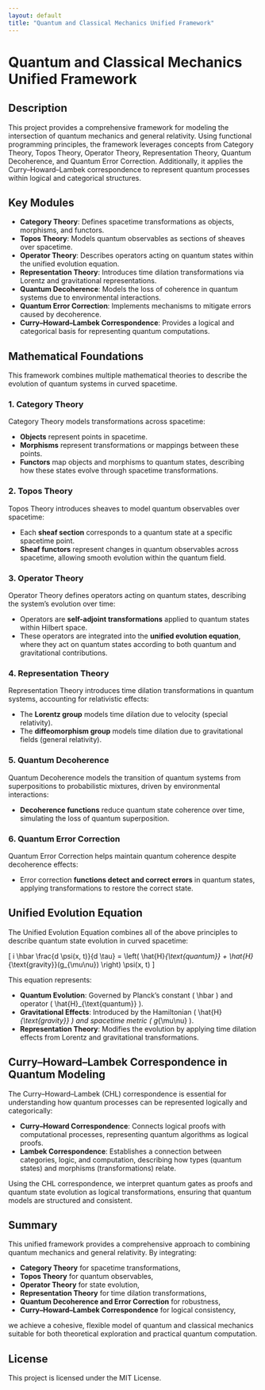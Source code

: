 ```yaml
---
layout: default
title: "Quantum and Classical Mechanics Unified Framework"
---
```



# Quantum and Classical Mechanics Unified Framework

## Description

This project provides a comprehensive framework for modeling the intersection of quantum mechanics and general relativity. Using functional programming principles, the framework leverages concepts from Category Theory, Topos Theory, Operator Theory, Representation Theory, Quantum Decoherence, and Quantum Error Correction. Additionally, it applies the Curry–Howard–Lambek correspondence to represent quantum processes within logical and categorical structures.

## Key Modules

- **Category Theory**: Defines spacetime transformations as objects, morphisms, and functors.
- **Topos Theory**: Models quantum observables as sections of sheaves over spacetime.
- **Operator Theory**: Describes operators acting on quantum states within the unified evolution equation.
- **Representation Theory**: Introduces time dilation transformations via Lorentz and gravitational representations.
- **Quantum Decoherence**: Models the loss of coherence in quantum systems due to environmental interactions.
- **Quantum Error Correction**: Implements mechanisms to mitigate errors caused by decoherence.
- **Curry–Howard–Lambek Correspondence**: Provides a logical and categorical basis for representing quantum computations.

## Mathematical Foundations

This framework combines multiple mathematical theories to describe the evolution of quantum systems in curved spacetime.

### 1. Category Theory

Category Theory models transformations across spacetime:

- **Objects** represent points in spacetime.
- **Morphisms** represent transformations or mappings between these points.
- **Functors** map objects and morphisms to quantum states, describing how these states evolve through spacetime transformations.

### 2. Topos Theory

Topos Theory introduces sheaves to model quantum observables over spacetime:

- Each **sheaf section** corresponds to a quantum state at a specific spacetime point.
- **Sheaf functors** represent changes in quantum observables across spacetime, allowing smooth evolution within the quantum field.

### 3. Operator Theory

Operator Theory defines operators acting on quantum states, describing the system’s evolution over time:

- Operators are **self-adjoint transformations** applied to quantum states within Hilbert space.
- These operators are integrated into the **unified evolution equation**, where they act on quantum states according to both quantum and gravitational contributions.

### 4. Representation Theory

Representation Theory introduces time dilation transformations in quantum systems, accounting for relativistic effects:

- The **Lorentz group** models time dilation due to velocity (special relativity).
- The **diffeomorphism group** models time dilation due to gravitational fields (general relativity).

### 5. Quantum Decoherence

Quantum Decoherence models the transition of quantum systems from superpositions to probabilistic mixtures, driven by environmental interactions:

- **Decoherence functions** reduce quantum state coherence over time, simulating the loss of quantum superposition.

### 6. Quantum Error Correction

Quantum Error Correction helps maintain quantum coherence despite decoherence effects:

- Error correction **functions detect and correct errors** in quantum states, applying transformations to restore the correct state.

## Unified Evolution Equation

The Unified Evolution Equation combines all of the above principles to describe quantum state evolution in curved spacetime:

\[
i \hbar \frac{d \psi(x, t)}{d \tau} = \left( \hat{H}_{\text{quantum}} + \hat{H}_{\text{gravity}}(g_{\mu\nu}) \right) \psi(x, t)
\]

This equation represents:

- **Quantum Evolution**: Governed by Planck’s constant \( \hbar \) and operator \( \hat{H}_{\text{quantum}} \).
- **Gravitational Effects**: Introduced by the Hamiltonian \( \hat{H}_{\text{gravity}} \) and spacetime metric \( g_{\mu\nu} \).
- **Representation Theory**: Modifies the evolution by applying time dilation effects from Lorentz and gravitational transformations.

## Curry–Howard–Lambek Correspondence in Quantum Modeling

The Curry–Howard–Lambek (CHL) correspondence is essential for understanding how quantum processes can be represented logically and categorically:

- **Curry–Howard Correspondence**: Connects logical proofs with computational processes, representing quantum algorithms as logical proofs.
- **Lambek Correspondence**: Establishes a connection between categories, logic, and computation, describing how types (quantum states) and morphisms (transformations) relate.

Using the CHL correspondence, we interpret quantum gates as proofs and quantum state evolution as logical transformations, ensuring that quantum models are structured and consistent.

## Summary

This unified framework provides a comprehensive approach to combining quantum mechanics and general relativity. By integrating:

- **Category Theory** for spacetime transformations,
- **Topos Theory** for quantum observables,
- **Operator Theory** for state evolution,
- **Representation Theory** for time dilation transformations,
- **Quantum Decoherence and Error Correction** for robustness,
- **Curry–Howard–Lambek Correspondence** for logical consistency,

we achieve a cohesive, flexible model of quantum and classical mechanics suitable for both theoretical exploration and practical quantum computation.

## License

This project is licensed under the MIT License.

